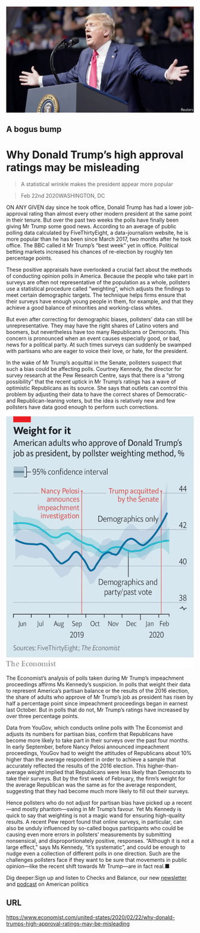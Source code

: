![](./images/20200222_USP504.jpg)

## A bogus bump

# Why Donald Trump’s high approval ratings may be misleading

> A statistical wrinkle makes the president appear more popular

> Feb 22nd 2020WASHINGTON, DC

ON ANY GIVEN day since he took office, Donald Trump has had a lower job-approval rating than almost every other modern president at the same point in their tenure. But over the past two weeks the polls have finally been giving Mr Trump some good news. According to an average of public polling data calculated by FiveThirtyEight, a data-journalism website, he is more popular than he has been since March 2017, two months after he took office. The BBC called it Mr Trump’s “best week” yet in office. Political betting markets increased his chances of re-election by roughly ten percentage points.

These positive appraisals have overlooked a crucial fact about the methods of conducting opinion polls in America. Because the people who take part in surveys are often not representative of the population as a whole, pollsters use a statistical procedure called “weighting”, which adjusts the findings to meet certain demographic targets. The technique helps firms ensure that their surveys have enough young people in them, for example, and that they achieve a good balance of minorities and working-class whites.

But even after correcting for demographic biases, pollsters’ data can still be unrepresentative. They may have the right shares of Latino voters and boomers, but nevertheless have too many Republicans or Democrats. This concern is pronounced when an event causes especially good, or bad, news for a political party. At such times surveys can suddenly be swamped with partisans who are eager to voice their love, or hate, for the president.

In the wake of Mr Trump’s acquittal in the Senate, pollsters suspect that such a bias could be affecting polls. Courtney Kennedy, the director for survey research at the Pew Research Centre, says that there is a “strong possibility” that the recent uptick in Mr Trump’s ratings has a wave of optimistic Republicans as its source. She says that outlets can control this problem by adjusting their data to have the correct shares of Democratic- and Republican-leaning voters, but the idea is relatively new and few pollsters have data good enough to perform such corrections.



![](./images/20200222_USC189.png)

The Economist’s analysis of polls taken during Mr Trump’s impeachment proceedings affirms Ms Kennedy’s suspicion. In polls that weight their data to represent America’s partisan balance or the results of the 2016 election, the share of adults who approve of Mr Trump’s job as president has risen by half a percentage point since impeachment proceedings began in earnest last October. But in polls that do not, Mr Trump’s ratings have increased by over three percentage points.

Data from YouGov, which conducts online polls with The Economist and adjusts its numbers for partisan bias, confirm that Republicans have become more likely to take part in their surveys over the past four months. In early September, before Nancy Pelosi announced impeachment proceedings, YouGov had to weight the attitudes of Republicans about 10% higher than the average respondent in order to achieve a sample that accurately reflected the results of the 2016 election. This higher-than-average weight implied that Republicans were less likely than Democrats to take their surveys. But by the first week of February, the firm’s weight for the average Republican was the same as for the average respondent, suggesting that they had become much more likely to fill out their surveys.

Hence pollsters who do not adjust for partisan bias have picked up a recent—and mostly phantom—swing in Mr Trump’s favour. Yet Ms Kennedy is quick to say that weighting is not a magic wand for ensuring high-quality results. A recent Pew report found that online surveys, in particular, can also be unduly influenced by so-called bogus participants who could be causing even more errors in pollsters’ measurements by submitting nonsensical, and disproportionately positive, responses. “Although it is not a large effect,” says Ms Kennedy, “it’s systematic”, and could be enough to nudge even a collection of different polls in one direction. Such are the challenges pollsters face if they want to be sure that movements in public opinion—like the recent shift towards Mr Trump—are in fact real.■

Dig deeper:Sign up and listen to Checks and Balance, our new [newsletter](https://www.economist.com//checksandbalance/) and [podcast](https://www.economist.com//podcasts/2020/04/24/checks-and-balance-our-weekly-podcast-on-american-politics) on American politics

## URL

https://www.economist.com/united-states/2020/02/22/why-donald-trumps-high-approval-ratings-may-be-misleading
